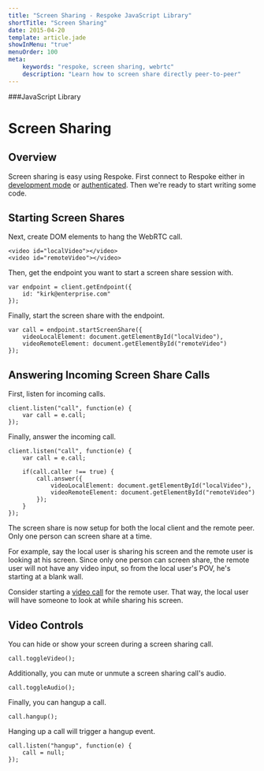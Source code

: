 ```yaml
---
title: "Screen Sharing - Respoke JavaScript Library"
shortTitle: "Screen Sharing"
date: 2015-04-20
template: article.jade
showInMenu: "true"
menuOrder: 100
meta:
    keywords: "respoke, screen sharing, webrtc"
    description: "Learn how to screen share directly peer-to-peer"
---
```


###JavaScript Library
# Screen Sharing

## Overview

Screen sharing is easy using Respoke. First connect to Respoke either in [development mode](/client/javascript/getting-started.html) or [authenticated](/client/javascript/guide/authentication.html). Then we're ready to start writing some code.

## Starting Screen Shares

Next, create DOM elements to hang the WebRTC call.

   ```
   <video id="localVideo"></video>
   <video id="remoteVideo"></video>
   ```

Then, get the endpoint you want to start a screen share session with.

    var endpoint = client.getEndpoint({
        id: "kirk@enterprise.com"
    });

Finally, start the screen share with the endpoint.

    var call = endpoint.startScreenShare({
        videoLocalElement: document.getElementById("localVideo"),
        videoRemoteElement: document.getElementById("remoteVideo")
    });

## Answering Incoming Screen Share Calls

First, listen for incoming calls.

    client.listen("call", function(e) {
        var call = e.call;
    });

Finally, answer the incoming call.

    client.listen("call", function(e) {
        var call = e.call;

        if(call.caller !== true) {
            call.answer({
                videoLocalElement: document.getElementById("localVideo"),
                videoRemoteElement: document.getElementById("remoteVideo")
            });
        }
    });

The screen share is now setup for both the local client and the remote peer. Only one person can screen share at a time.

For example, say the local user is sharing his screen and the remote user is looking at his screen. Since only one person can screen share, the remote user will not have any video input, so from the local user's POV, he's starting at a blank wall.

Consider starting a [video call](/client/javascript/guide/video-calling.html) for the remote user. That way, the local user will have someone to look at while sharing his screen.


## Video Controls

You can hide or show your screen during a screen sharing call.

    call.toggleVideo();

Additionally, you can mute or unmute a screen sharing call's audio.

    call.toggleAudio();

Finally, you can hangup a call.

    call.hangup();

Hanging up a call will trigger a hangup event.

    call.listen("hangup", function(e) {
        call = null;
    });
